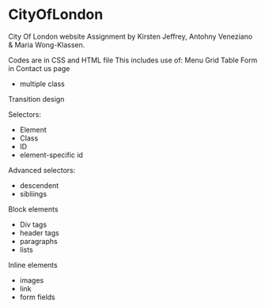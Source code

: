 # CityOfLondon
City Of London website
Assignment by Kirsten Jeffrey, Antohny Veneziano & Maria Wong-Klassen.

Codes are in CSS and HTML file
This includes use of: 
Menu
Grid
Table
Form in Contact us page
- multiple class

Transition design

Selectors:
- Element
- Class
- ID
- element-specific id



Advanced selectors:
- descendent
- sibliings

Block elements
- Div tags
- header tags
- paragraphs
- lists

Inline elements
- images
- link
- form fields







